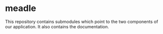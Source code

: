 meadle
======

This repository contains submodules which point to the two components of our application. It also contains the documentation. 
